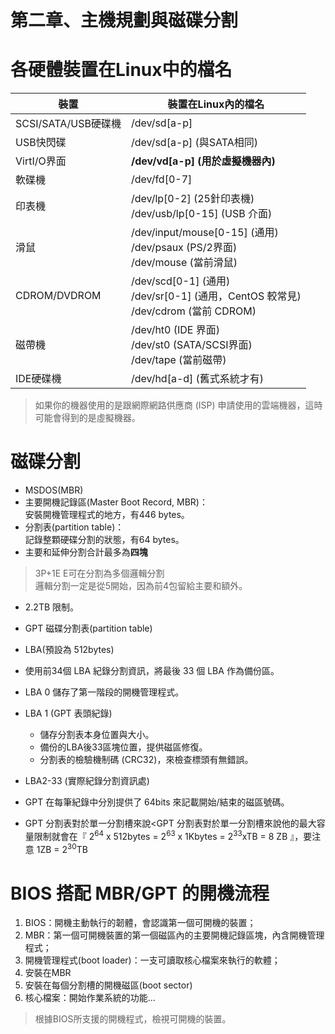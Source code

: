 # 第二章、主機規劃與磁碟分割

# 各硬體裝置在Linux中的檔名
|裝置|裝置在Linux內的檔名|
|---|---|
|SCSI/SATA/USB硬碟機|/dev/sd[a-p]|
|USB快閃碟|/dev/sd[a-p] (與SATA相同)|
|VirtI/O界面|**/dev/vd[a-p] (用於虛擬機器內)**|
|軟碟機|/dev/fd[0-7]|
|印表機|/dev/lp[0-2] (25針印表機)</br>/dev/usb/lp[0-15] (USB 介面)|
|滑鼠|/dev/input/mouse[0-15] (通用)</br>/dev/psaux (PS/2界面)</br>/dev/mouse (當前滑鼠)</br>|
|CDROM/DVDROM|/dev/scd[0-1] (通用)</br>/dev/sr[0-1] (通用，CentOS 較常見)</br>/dev/cdrom (當前 CDROM)</br>|
|磁帶機|/dev/ht0 (IDE 界面)</br>/dev/st0 (SATA/SCSI界面)</br>/dev/tape (當前磁帶)|
|IDE硬碟機|/dev/hd[a-d] (舊式系統才有)|
> 如果你的機器使用的是跟網際網路供應商 (ISP) 申請使用的雲端機器，這時可能會得到的是虛擬機器。

# 磁碟分割
+ MSDOS(MBR)
 + 主要開機記錄區(Master Boot Record, MBR)：</br>安裝開機管理程式的地方，有446 bytes。
 + 分割表(partition table)：</br>記錄整顆硬碟分割的狀態，有64 bytes。
 + 主要和延伸分割合計最多為**四塊**
 > 3P+1E E可在分割為多個邏輯分割
 </br>邏輯分割一定是從5開始，因為前4包留給主要和額外。
 +  2.2TB 限制。



+ GPT 磁碟分割表(partition table)
 + LBA(預設為 512bytes)
 + 使用前34個 LBA 紀錄分割資訊，將最後 33 個 LBA 作為備份區。
 + LBA 0 儲存了第一階段的開機管理程式。
 + LBA 1 (GPT 表頭紀錄)
   + 儲存分割表本身位置與大小。
   + 備份的LBA後33區塊位置，提供磁區修復。
   + 分割表的檢驗機制碼 (CRC32)，來檢查標頭有無錯誤。
  + LBA2-33 (實際紀錄分割資訊處)
  + GPT 在每筆紀錄中分別提供了 64bits 來記載開始/結束的磁區號碼。
  + GPT 分割表對於單一分割槽來說<GPT 分割表對於單一分割槽來說他的最大容量限制就會在『 2<sup>64</sup> x 512bytes = 2<sup>63</sup> x 1Kbytes = 2<sup>33</sup>xTB = 8 ZB 』，要注意 1ZB = 2<sup>30</sup>TB

# BIOS 搭配 MBR/GPT 的開機流程
1. BIOS：開機主動執行的韌體，會認識第一個可開機的裝置；
2. MBR：第一個可開機裝置的第一個磁區內的主要開機記錄區塊，內含開機管理程式；
3. 開機管理程式(boot loader)：一支可讀取核心檔案來執行的軟體；
  1. 安裝在MBR
  2. 安裝在每個分割槽的開機磁區(boot sector)
4. 核心檔案：開始作業系統的功能...
> 根據BIOS所支援的開機程式，檢視可開機的裝置。
